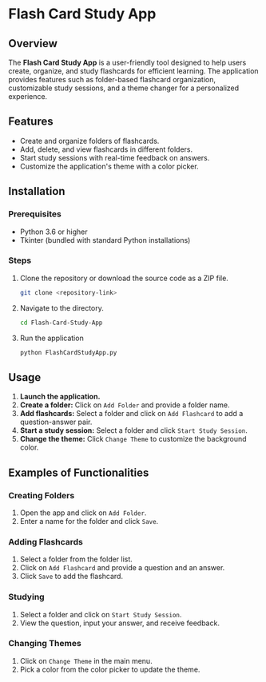 # Flash Card Study App

## Overview
The **Flash Card Study App** is a user-friendly tool designed to help users create, organize, and study flashcards for efficient learning. The application provides features such as folder-based flashcard organization, customizable study sessions, and a theme changer for a personalized experience.

## Features
- Create and organize folders of flashcards.
- Add, delete, and view flashcards in different folders.
- Start study sessions with real-time feedback on answers.
- Customize the application's theme with a color picker.

## Installation

### Prerequisites
- Python 3.6 or higher
- Tkinter (bundled with standard Python installations)

### Steps
1. Clone the repository or download the source code as a ZIP file.
   ```bash
   git clone <repository-link>
2. Navigate to the directory.
   ```bash
   cd Flash-Card-Study-App
3. Run the application
   ```bash
   python FlashCardStudyApp.py
## Usage
1. **Launch the application.**
2. **Create a folder:** Click on `Add Folder` and provide a folder name.
3. **Add flashcards:** Select a folder and click on `Add Flashcard` to add a question-answer pair.
4. **Start a study session:** Select a folder and click `Start Study Session`.
5. **Change the theme:** Click `Change Theme` to customize the background color.

## Examples of Functionalities

### Creating Folders
1. Open the app and click on `Add Folder`.
2. Enter a name for the folder and click `Save`.

### Adding Flashcards
1. Select a folder from the folder list.
2. Click on `Add Flashcard` and provide a question and an answer.
3. Click `Save` to add the flashcard.

### Studying
1. Select a folder and click on `Start Study Session`.
2. View the question, input your answer, and receive feedback.

### Changing Themes
1. Click on `Change Theme` in the main menu.
2. Pick a color from the color picker to update the theme.

